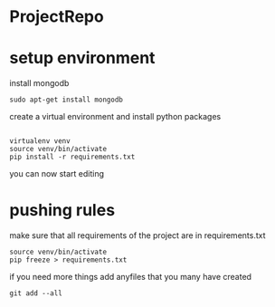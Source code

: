 # ProjectRepo

# setup environment
install mongodb
```
sudo apt-get install mongodb
```

create a virtual environment and install python packages
```

virtualenv venv
source venv/bin/activate
pip install -r requirements.txt
```

you can now start editing


# pushing rules


make sure that all requirements of the project are in requirements.txt

```
source venv/bin/activate
pip freeze > requirements.txt
```
if you need more things 
add anyfiles that you many have created

```
git add --all
```
